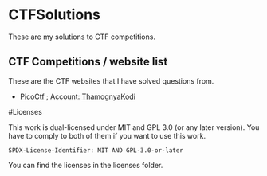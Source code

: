 # CTFSolutions

These are my solutions to CTF competitions.

## CTF Competitions / website list

These are the CTF websites that I have solved questions from.

- [PicoCtf](https://picoctf.org/) ; Account: [ThamognyaKodi](https://play.picoctf.org/users/ThamognyaKodi)

#Licenses

This work is dual-licensed under MIT and GPL 3.0 (or any later version). You have to comply to both of them if you want to use this work.

`SPDX-License-Identifier: MIT AND GPL-3.0-or-later`

You can find the licenses in the licenses folder.
